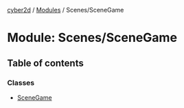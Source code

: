[cyber2d](../README.md) / [Modules](../modules.md) / Scenes/SceneGame

# Module: Scenes/SceneGame

## Table of contents

### Classes

- [SceneGame](../classes/Scenes_SceneGame.SceneGame.md)
